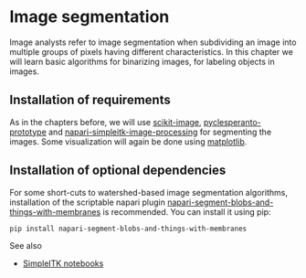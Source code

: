 # Image segmentation

Image analysts refer to image segmentation when subdividing an image into multiple groups of pixels having different characteristics. In this chapter we will learn basic algorithms for binarizing images, for labeling objects in images.

## Installation of requirements

As in the chapters before, we will use [scikit-image](https://scikit-image.org/), [pyclesperanto-prototype](https://github.com/clEsperanto/pyclesperanto_prototype) and [napari-simpleitk-image-processing](https://github.com/haesleinhuepf/napari-simpleitk-image-processing) for segmenting the images. Some visualization will again be done using [matplotlib](https://matplotlib.org/).

## Installation of optional dependencies

For some short-cuts to watershed-based image segmentation algorithms, installation of the scriptable napari plugin [napari-segment-blobs-and-things-with-membranes](https://github.com/haesleinhuepf/napari-segment-blobs-and-things-with-membranes) is recommended. You can install it using pip:

```
pip install napari-segment-blobs-and-things-with-membranes
```

See also
* [SimpleITK notebooks](https://github.com/InsightSoftwareConsortium/SimpleITK-Notebooks)
